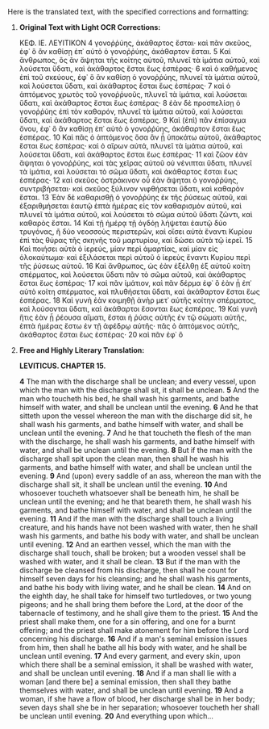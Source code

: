 Here is the translated text, with the specified corrections and formatting:

1.  **Original Text with Light OCR Corrections:**

    ΚΕΦ. ΙΕ. ΛΕΥΙΤΙΚΟΝ
    4 γονοῤῥύης, ἀκάθαρτος ἔσται· καὶ πᾶν σκεῦος, ἐφ᾽ ὃ ἂν καθίσῃ ἐπ᾽ αὐτὸ ὁ γονοῤῥύης, ἀκάθαρτον ἔσται.
    5 Καὶ ἄνθρωπος, ὃς ἂν ἅψηται τῆς κοίτης αὐτοῦ, πλυνεῖ τὰ ἱμάτια αὐτοῦ, καὶ λούσεται ὕδατι, καὶ ἀκάθαρτος ἔσται ἕως ἑσπέρας·
    6 καὶ ὁ καθήμενος ἐπὶ τοῦ σκεύους, ἐφ᾽ ὃ ἂν καθίσῃ ὁ γονοῤῥύης, πλυνεῖ τὰ ἱμάτια αὐτοῦ, καὶ λούσεται ὕδατι, καὶ ἀκάθαρτος ἔσται ἕως ἑσπέρας·
    7 καὶ ὁ ἁπτόμενος χρωτὸς τοῦ γονοῤῥυοῦς, πλυνεῖ τὰ ἱμάτια, καὶ λούσεται ὕδατι, καὶ ἀκάθαρτος ἔσται ἕως ἑσπέρας·
    8 ἐὰν δὲ προσπελίσῃ ὁ γονοῤῥύης ἐπὶ τὸν καθαρόν, πλυνεῖ τὰ ἱμάτια αὐτοῦ, καὶ λούσεται ὕδατι, καὶ ἀκάθαρτος ἔσται ἕως ἑσπέρας.
    9 Καὶ (ἐπὶ) πᾶν ἐπίσαγμα ὄνου, ἐφ᾽ ὃ ἂν καθίσῃ ἐπ᾽ αὐτὸ ὁ γονοῤῥύης, ἀκάθαρτον ἔσται ἕως ἑσπέρας.
    10 Καὶ πᾶς ὁ ἁπτόμενος ὅσα ἂν ᾖ ὑποκάτω αὐτοῦ, ἀκάθαρτος ἔσται ἕως ἑσπέρας· καὶ ὁ αἴρων αὐτά, πλυνεῖ τὰ ἱμάτια αὐτοῦ, καὶ λούσεται ὕδατι, καὶ ἀκάθαρτος ἔσται ἕως ἑσπέρας·
    11 καὶ ζῶον ἐὰν ἅψηται ὁ γονοῤῥύης, καὶ τὰς χεῖρας αὐτοῦ οὐ νένιπται ὕδατι, πλυνεῖ τὰ ἱμάτια, καὶ λούσεται τὸ σῶμα ὕδατι, καὶ ἀκάθαρτος ἔσται ἕως ἑσπέρας·
    12 καὶ σκεῦος ὀστράκινον οὗ ἐὰν ἅψηται ὁ γονοῤῥύης, συντριβήσεται· καὶ σκεῦος ξύλινον νιφθήσεται ὕδατι, καὶ καθαρὸν ἔσται.
    13 Ἐὰν δὲ καθαρισθῇ ὁ γονοῤῥύης ἐκ τῆς ῥύσεως αὐτοῦ, καὶ ἐξαριθμήσεται ἑαυτῷ ἑπτὰ ἡμέρας εἰς τὸν καθαρισμὸν αὐτοῦ, καὶ πλυνεῖ τὰ ἱμάτια αὐτοῦ, καὶ λούσεται τὸ σῶμα αὐτοῦ ὕδατι ζῶντι, καὶ καθαρὸς ἔσται.
    14 Καὶ τῇ ἡμέρᾳ τῇ ὀγδόῃ λήψεται ἑαυτῷ δύο τρυγόνας, ἢ δύο νεοσσοὺς περιστερῶν, καὶ οἴσει αὐτὰ ἔναντι Κυρίου ἐπὶ τὰς θύρας τῆς σκηνῆς τοῦ μαρτυρίου, καὶ δώσει αὐτὰ τῷ ἱερεῖ.
    15 Καὶ ποιήσει αὐτὰ ὁ ἱερεύς, μίαν περὶ ἁμαρτίας, καὶ μίαν εἰς ὁλοκαύτωμα· καὶ ἐξιλάσεται περὶ αὐτοῦ ὁ ἱερεὺς ἔναντι Κυρίου περὶ τῆς ῥύσεως αὐτοῦ.
    16 Καὶ ἄνθρωπος, ὡς ἐὰν ἐξέλθῃ ἐξ αὐτοῦ κοίτη σπέρματος, καὶ λούσεται ὕδατι πᾶν τὸ σῶμα αὐτοῦ, καὶ ἀκάθαρτος ἔσται ἕως ἑσπέρας·
    17 καὶ πᾶν ἱμάτιον, καὶ πᾶν δέρμα ἐφ᾽ ὃ ἐὰν ᾖ ἐπ᾽ αὐτὸ κοίτη σπέρματος, καὶ πλυθήσεται ὕδατι, καὶ ἀκάθαρτον ἔσται ἕως ἑσπέρας.
    18 Καὶ γυνὴ ἐὰν κοιμηθῇ ἀνὴρ μετ᾽ αὐτῆς κοίτην σπέρματος, καὶ λούσονται ὕδατι, καὶ ἀκάθαρτοι ἔσονται ἕως ἑσπέρας.
    19 Καὶ γυνὴ ἥτις ἐὰν ᾖ ῥέουσα αἵματι, ἔσται ἡ ῥύσις αὐτῆς ἐν τῷ σώματι αὐτῆς, ἑπτὰ ἡμέρας ἔστω ἐν τῇ ἀφέδρῳ αὐτῆς· πᾶς ὁ ἁπτόμενος αὐτῆς, ἀκάθαρτος ἔσται ἕως ἑσπέρας·
    20 καὶ πᾶν ἐφ᾽ ὃ

2.  **Free and Highly Literary Translation:**

    **LEVITICUS. CHAPTER 15.**

    **4** The man with the discharge shall be unclean; and every vessel, upon which the man with the discharge shall sit, it shall be unclean.
    **5** And the man who toucheth his bed, he shall wash his garments, and bathe himself with water, and shall be unclean until the evening.
    **6** And he that sitteth upon the vessel whereon the man with the discharge did sit, he shall wash his garments, and bathe himself with water, and shall be unclean until the evening.
    **7** And he that toucheth the flesh of the man with the discharge, he shall wash his garments, and bathe himself with water, and shall be unclean until the evening.
    **8** But if the man with the discharge shall spit upon the clean man, then shall he wash his garments, and bathe himself with water, and shall be unclean until the evening.
    **9** And (upon) every saddle of an ass, whereon the man with the discharge shall sit, it shall be unclean until the evening.
    **10** And whosoever toucheth whatsoever shall be beneath him, he shall be unclean until the evening; and he that beareth them, he shall wash his garments, and bathe himself with water, and shall be unclean until the evening.
    **11** And if the man with the discharge shall touch a living creature, and his hands have not been washed with water, then he shall wash his garments, and bathe his body with water, and shall be unclean until evening.
    **12** And an earthen vessel, which the man with the discharge shall touch, shall be broken; but a wooden vessel shall be washed with water, and it shall be clean.
    **13** But if the man with the discharge be cleansed from his discharge, then shall he count for himself seven days for his cleansing; and he shall wash his garments, and bathe his body with living water, and he shall be clean.
    **14** And on the eighth day, he shall take for himself two turtledoves, or two young pigeons; and he shall bring them before the Lord, at the door of the tabernacle of testimony, and he shall give them to the priest.
    **15** And the priest shall make them, one for a sin offering, and one for a burnt offering; and the priest shall make atonement for him before the Lord concerning his discharge.
    **16** And if a man's seminal emission issues from him, then shall he bathe all his body with water, and he shall be unclean until evening.
    **17** And every garment, and every skin, upon which there shall be a seminal emission, it shall be washed with water, and shall be unclean until evening.
    **18** And if a man shall lie with a woman [and there be] a seminal emission, then shall they bathe themselves with water, and shall be unclean until evening.
    **19** And a woman, if she have a flow of blood, her discharge shall be in her body; seven days shall she be in her separation; whosoever toucheth her shall be unclean until evening.
    **20** And everything upon which...